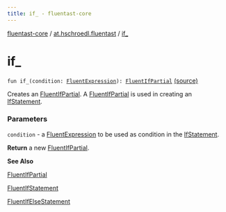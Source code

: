 ```yaml
---
title: if_ - fluentast-core
---
```


[fluentast-core](../index.html) / [at.hschroedl.fluentast](index.html) / [if_](.)

# if_

`fun if_(condition: `[`FluentExpression`](../at.hschroedl.fluentast.ast.expression/-fluent-expression/index.html)`): `[`FluentIfPartial`](../at.hschroedl.fluentast.ast.statement/-fluent-if-partial/index.html) [(source)](https://github.com/hschroedl/FluentAST/tree/master/core/src/main/kotlin//at.hschroedl.fluentast/Fluentast.kt#L289)

Creates an [FluentIfPartial](../at.hschroedl.fluentast.ast.statement/-fluent-if-partial/index.html). A [FluentIfPartial](../at.hschroedl.fluentast.ast.statement/-fluent-if-partial/index.html) is used in creating an [IfStatement](https://help.eclipse.org/neon/topic/org.eclipse.jdt.doc.isv/reference/api/org/eclipse/jdt/core/dom/IfStatement.html).

### Parameters

`condition` - a [FluentExpression](../at.hschroedl.fluentast.ast.expression/-fluent-expression/index.html) to be used as condition in the [IfStatement](https://help.eclipse.org/neon/topic/org.eclipse.jdt.doc.isv/reference/api/org/eclipse/jdt/core/dom/IfStatement.html).

**Return**
a new [FluentIfPartial](../at.hschroedl.fluentast.ast.statement/-fluent-if-partial/index.html).

**See Also**

[FluentIfPartial](../at.hschroedl.fluentast.ast.statement/-fluent-if-partial/index.html)

[FluentIfStatement](../at.hschroedl.fluentast.ast.statement/-fluent-if-statement/index.html)

[FluentIfElseStatement](../at.hschroedl.fluentast.ast.statement/-fluent-if-else-statement/index.html)

